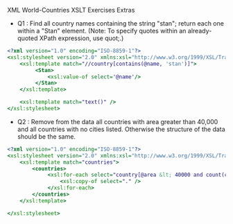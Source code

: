 XML World-Countries XSLT Exercises Extras
  - Q1 : Find all country names containing the string "stan"; return each one within a "Stan" element. (Note: To specify quotes within an already-quoted XPath expression, use quot;.)
  ```XSLT
  <?xml version="1.0" encoding="ISO-8859-1"?>
  <xsl:stylesheet version="2.0" xmlns:xsl="http://www.w3.org/1999/XSL/Transform">
      <xsl:template match="//country[contains(@name, 'stan')]">
           <Stan>
               <xsl:value-of select='@name'/>
           </Stan>
      </xsl:template>    

      <xsl:template match="text()" />
  </xsl:stylesheet>
  ```

  - Q2 : Remove from the data all countries with area greater than 40,000 and all countries with no cities listed. Otherwise the structure of the data should be the same.
  ```XSLT
  <?xml version="1.0" encoding="ISO-8859-1"?>
  <xsl:stylesheet version="2.0" xmlns:xsl="http://www.w3.org/1999/XSL/Transform">
      <xsl:template match="countries">
          <countries>
               <xsl:for-each select="country[@area &lt; 40000 and count(city) &gt; 0]">
                   <xsl:copy-of select="." />
               </xsl:for-each>
          </countries>
      </xsl:template>    

  </xsl:stylesheet>
  ```
